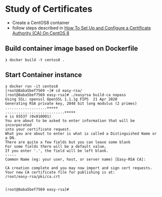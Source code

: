 #  Study of Certificates

+ Create a CentOS8 container
+ follow steps described in [How To Set Up and Configure a Certificate Authority (CA) On CentOS 8](https://www.digitalocean.com/community/tutorials/how-to-set-up-and-configure-a-certificate-authority-ca-on-centos-8)

## Build container image based on Dockerfile
```
❯ docker build -t centos8 .
```

## Start Container instance

```
❯ docker run -it centos8
[root@8aba5bef7569 ~]# cd easy-rsa/
[root@8aba5bef7569 easy-rsa]# ./easyrsa build-ca nopass
Using SSL: openssl OpenSSL 1.1.1g FIPS  21 Apr 2020
Generating RSA private key, 2048 bit long modulus (2 primes)
...................+++++
...........................+++++
e is 65537 (0x010001)
You are about to be asked to enter information that will be incorporated
into your certificate request.
What you are about to enter is what is called a Distinguished Name or a DN.
There are quite a few fields but you can leave some blank
For some fields there will be a default value,
If you enter '.', the field will be left blank.
-----
Common Name (eg: your user, host, or server name) [Easy-RSA CA]:

CA creation complete and you may now import and sign cert requests.
Your new CA certificate file for publishing is at:
/root/easy-rsa/pki/ca.crt


[root@8aba5bef7569 easy-rsa]#
```